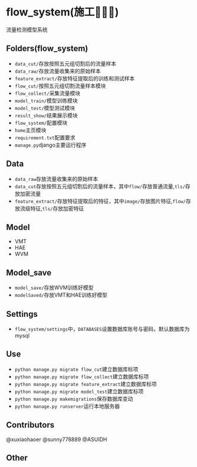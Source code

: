 # flow_system(施工👷‍♀️👷)
流量检测模型系统
## Folders(flow_system)
* `data_cut/`存放按照五元组切割后的流量样本
* `data_raw/`存放流量收集来的原始样本
* `feature_extract/`存放特征提取后的训练和测试样本
* `flow_cut/`按照五元组切割流量样本模块
* `flow_collect/`采集流量模块
* `model_train/`模型训练模块
* `model_test/`模型测试模块
* `result_show/`结果展示模块
* `flow_system/`配置模块
* `home`主页模块
* `requirement.txt`配置要求
* `manage.py`django主要运行程序
## Data
* `data_raw`存放流量收集来的原始样本
* `data_cut`存放按照五元组切割后的流量样本，其中`flow/`存放普通流量,`tls/`存放加密流量
* `feature_extract/`存放特征提取后的特征，其中`image/`存放图片特征,`flow/`存放流级特征,`tls/`存放加密特征
## Model
* VMT
* HAE
* WVM
## Model_save
* `model_save/`存放WVM训练好模型
* `modelSaved/`存放VMT和HAE训练好模型
## Settings
* `flow_system/settings`中，`DATABASES`设置数据库账号与密码，默认数据库为mysql
## Use
* `python manage.py migrate flow_cut`建立数据库标项
* `python manage.py migrate flow_collect`建立数据库标项
* `python manage.py migrate feature_extract`建立数据库标项
* `python manage.py migrate model_test`建立数据库标项
* `python manage.py makemigrations`保存数据库变动
* `python manage.py runserver`运行本地服务器
## Contributors
@xuxiaohaoer
@sunny778889
@ASUIDH
## Other